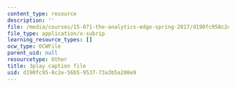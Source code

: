 ```yaml
---
content_type: resource
description: ''
file: /media/courses/15-071-the-analytics-edge-spring-2017/d190fc958c2e56b5953773a3b5a208e9_YaEufT_7EbU.vtt
file_type: application/x-subrip
learning_resource_types: []
ocw_type: OCWFile
parent_uid: null
resourcetype: Other
title: 3play caption file
uid: d190fc95-8c2e-56b5-9537-73a3b5a208e9
---
```

